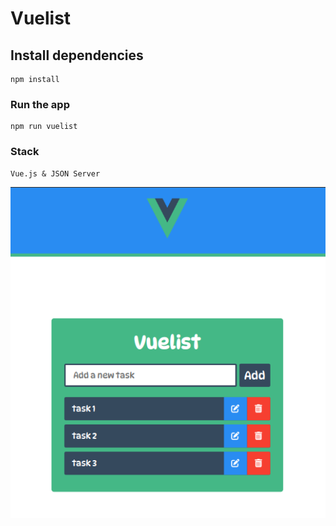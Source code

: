 # Vuelist

## Install dependencies
```
npm install
```

### Run the app
```
npm run vuelist
```

### Stack
```
Vue.js & JSON Server
```
![alt text](/public/img/vuelist.png)
